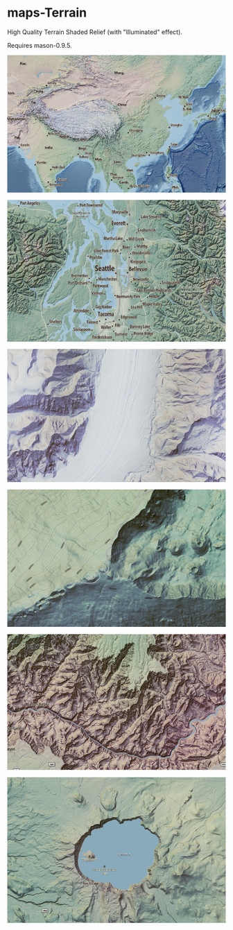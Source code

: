 maps-Terrain
============

High Quality Terrain Shaded Relief (with "Illuminated" effect).

Requires mason-0.9.5.

![Sample 1](https://github.com/Kotaimen/maps-Terrain/raw/master/sample-0.jpg)

![Sample 2](https://github.com/Kotaimen/maps-Terrain/raw/master/sample-1.jpg)

![Sample 3](https://github.com/Kotaimen/maps-Terrain/raw/master/sample-2.jpg)

![Sample 4](https://github.com/Kotaimen/maps-Terrain/raw/master/sample-3.jpg)

![Sample 5](https://github.com/Kotaimen/maps-Terrain/raw/master/sample-4.jpg)

![Sample 6](https://github.com/Kotaimen/maps-Terrain/raw/master/sample-5.jpg)
